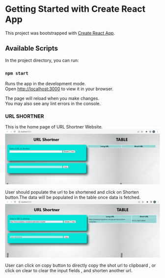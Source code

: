 # Getting Started with Create React App

This project was bootstrapped with [Create React App](https://github.com/facebook/create-react-app).

## Available Scripts

In the project directory, you can run:

### `npm start`

Runs the app in the development mode.\
Open [http://localhost:3000](http://localhost:3000) to view it in your browser.

The page will reload when you make changes.\
You may also see any lint errors in the console.

### URL SHORTNER

This is the home page of URL Shortner Website.
![My image](./Screenshots/screenshot10.1.PNG)

User should populate the url to be shortened and click on Shorten button.The data will be populated in the table once data is fetched.
![My image](./Screenshots/screenshot10.2.PNG)

User can click on copy button to directly copy the shot url to clipboard , or click on clear to clear the input fields , and shorten another url.